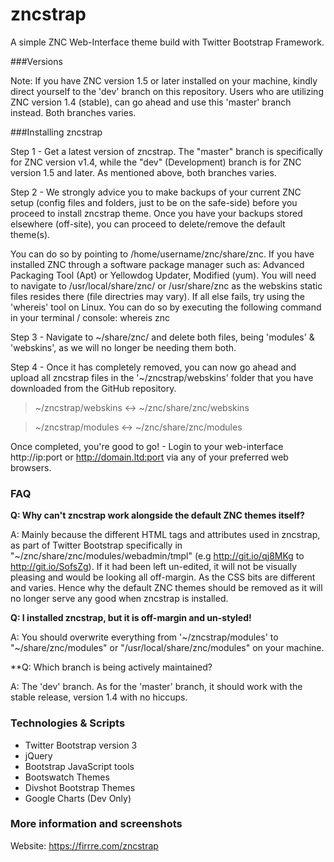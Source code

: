 zncstrap
========

A simple ZNC Web-Interface theme build with Twitter Bootstrap Framework.

###Versions

Note: If you have ZNC version 1.5 or later installed on your machine, kindly direct yourself to the 'dev' branch on this repository. Users who are utilizing ZNC version 1.4 (stable), can go ahead and use this 'master' branch instead. Both branches varies.

###Installing zncstrap

Step 1 - Get a latest version of zncstrap. The "master" branch is specifically for ZNC version v1.4, while the "dev" (Development) branch is for ZNC version 1.5 and later. As mentioned above, both branches varies.

Step 2 - We strongly advice you to make backups of your current ZNC setup (config files and folders, just to be on the safe-side) before you proceed to install zncstrap theme. Once you have your backups stored elsewhere (off-site), you can proceed to delete/remove the default theme(s). 

You can do so by pointing to /home/username/znc/share/znc. If you have installed ZNC through a software package manager such as: Advanced Packaging Tool (Apt) or Yellowdog Updater, Modified (yum). You will need to navigate to /usr/local/share/znc/ or /usr/share/znc as the webskins static files resides there (file directries may vary). If all else fails, try using the 'whereis' tool on Linux. You can do so by executing the following command in your terminal / console: whereis znc

Step 3 - Navigate to ~/share/znc/ and delete both files, being 'modules' & 'webskins', as we will no longer be needing them both.

Step 4 - Once it has completely removed, you can now go ahead and upload all zncstrap files in the '~/zncstrap/webskins' folder that you have downloaded from the GitHub repository.

> ~/zncstrap/webskins  <->  ~/znc/share/znc/webskins

>  ~/zncstrap/modules  <->  ~/znc/share/znc/modules

Once completed, you're good to go! - Login to your web-interface http://ip:port or http://domain.ltd:port via any of your preferred web browsers.

### FAQ

**Q: Why can't zncstrap work alongside the default ZNC themes itself?**

A: Mainly because the different HTML tags and attributes used in zncstrap, as part of Twitter Bootstrap specifically in "~/znc/share/znc/modules/webadmin/tmpl" (e.g http://git.io/qj8MKg to http://git.io/SofsZg). If it had been left un-edited, it will not be visually pleasing and would be looking all off-margin. As the CSS bits are different and varies. Hence why the default ZNC themes should be removed as it will no longer serve any good when zncstrap is installed.


**Q: I installed zncstrap, but it is off-margin and un-styled!**

A: You should overwrite everything from '~/zncstrap/modules' to "~/share/znc/modules" or "/usr/local/share/znc/modules" on your machine.


**Q: Which branch is being actively maintained?

A: The 'dev' branch. As for the 'master' branch, it should work with the stable release, version 1.4 with no hiccups.


### Technologies & Scripts

- Twitter Bootstrap version 3
- jQuery
- Bootstrap JavaScript tools
- Bootswatch Themes
- Divshot Bootstrap Themes
- Google Charts (Dev Only)


### More information and screenshots
Website: https://firrre.com/zncstrap
